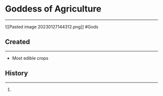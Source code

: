 # Goddess of Agriculture
---
![[Pasted image 20230127144312.png]]
#Gods 
## Created
---
- Most edible crops 

## History
---
1. 